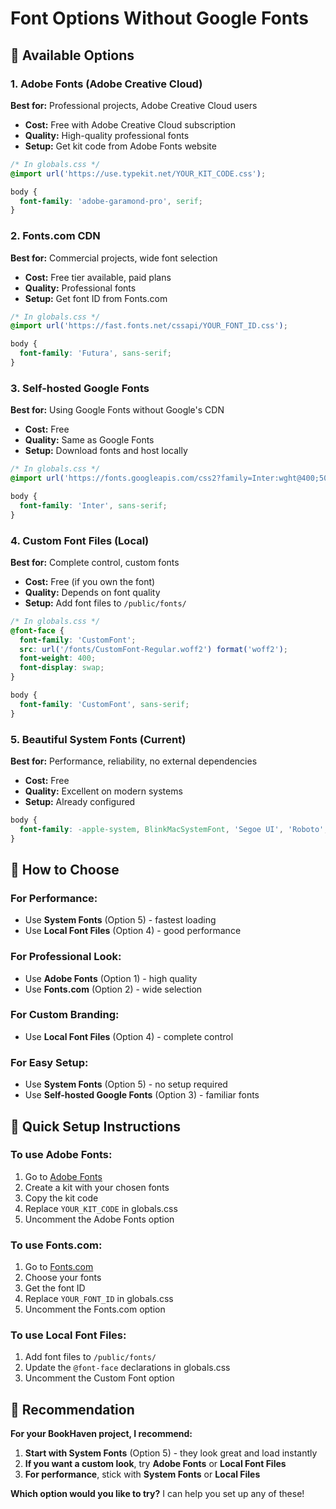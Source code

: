 # Font Options Without Google Fonts

## 🎨 Available Options

### 1. **Adobe Fonts (Adobe Creative Cloud)**
**Best for:** Professional projects, Adobe Creative Cloud users
- **Cost:** Free with Adobe Creative Cloud subscription
- **Quality:** High-quality professional fonts
- **Setup:** Get kit code from Adobe Fonts website

```css
/* In globals.css */
@import url('https://use.typekit.net/YOUR_KIT_CODE.css');

body {
  font-family: 'adobe-garamond-pro', serif;
}
```

### 2. **Fonts.com CDN**
**Best for:** Commercial projects, wide font selection
- **Cost:** Free tier available, paid plans
- **Quality:** Professional fonts
- **Setup:** Get font ID from Fonts.com

```css
/* In globals.css */
@import url('https://fast.fonts.net/cssapi/YOUR_FONT_ID.css');

body {
  font-family: 'Futura', sans-serif;
}
```

### 3. **Self-hosted Google Fonts**
**Best for:** Using Google Fonts without Google's CDN
- **Cost:** Free
- **Quality:** Same as Google Fonts
- **Setup:** Download fonts and host locally

```css
/* In globals.css */
@import url('https://fonts.googleapis.com/css2?family=Inter:wght@400;500;600;700&display=swap');

body {
  font-family: 'Inter', sans-serif;
}
```

### 4. **Custom Font Files (Local)**
**Best for:** Complete control, custom fonts
- **Cost:** Free (if you own the font)
- **Quality:** Depends on font quality
- **Setup:** Add font files to `/public/fonts/`

```css
/* In globals.css */
@font-face {
  font-family: 'CustomFont';
  src: url('/fonts/CustomFont-Regular.woff2') format('woff2');
  font-weight: 400;
  font-display: swap;
}

body {
  font-family: 'CustomFont', sans-serif;
}
```

### 5. **Beautiful System Fonts (Current)**
**Best for:** Performance, reliability, no external dependencies
- **Cost:** Free
- **Quality:** Excellent on modern systems
- **Setup:** Already configured

```css
body {
  font-family: -apple-system, BlinkMacSystemFont, 'Segoe UI', 'Roboto', 'Oxygen', 'Ubuntu', 'Cantarell', 'Fira Sans', 'Droid Sans', 'Helvetica Neue', sans-serif;
}
```

## 🚀 How to Choose

### **For Performance:**
- Use **System Fonts** (Option 5) - fastest loading
- Use **Local Font Files** (Option 4) - good performance

### **For Professional Look:**
- Use **Adobe Fonts** (Option 1) - high quality
- Use **Fonts.com** (Option 2) - wide selection

### **For Custom Branding:**
- Use **Local Font Files** (Option 4) - complete control

### **For Easy Setup:**
- Use **System Fonts** (Option 5) - no setup required
- Use **Self-hosted Google Fonts** (Option 3) - familiar fonts

## 📝 Quick Setup Instructions

### **To use Adobe Fonts:**
1. Go to [Adobe Fonts](https://fonts.adobe.com/)
2. Create a kit with your chosen fonts
3. Copy the kit code
4. Replace `YOUR_KIT_CODE` in globals.css
5. Uncomment the Adobe Fonts option

### **To use Fonts.com:**
1. Go to [Fonts.com](https://www.fonts.com/)
2. Choose your fonts
3. Get the font ID
4. Replace `YOUR_FONT_ID` in globals.css
5. Uncomment the Fonts.com option

### **To use Local Font Files:**
1. Add font files to `/public/fonts/`
2. Update the `@font-face` declarations in globals.css
3. Uncomment the Custom Font option

## 🎯 Recommendation

**For your BookHaven project, I recommend:**

1. **Start with System Fonts** (Option 5) - they look great and load instantly
2. **If you want a custom look**, try **Adobe Fonts** or **Local Font Files**
3. **For performance**, stick with **System Fonts** or **Local Files**

**Which option would you like to try?** I can help you set up any of these! 